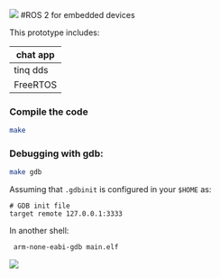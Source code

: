 
![](https://avatars3.githubusercontent.com/u/3979232?v=2&s=200)
#ROS 2 for embedded devices

This prototype includes:

| chat app |
|----------|
|  tinq dds|
|FreeRTOS|


### Compile the code

```bash
make
```


### Debugging with gdb:

```bash
make gdb
```

Assuming that `.gdbinit` is configured in your `$HOME` as:

```
# GDB init file
target remote 127.0.0.1:3333
```

In another shell:

```bash
 arm-none-eabi-gdb main.elf
```

![](http://osrfoundation.org/assets/images/osrf_masthead.png)
